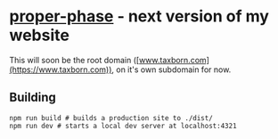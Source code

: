 # [proper-phase](https://proper-phase.taxborn.com) - next version of my website
This will soon be the root domain ([www.taxborn.com](https://www.taxborn.com)), on it's own subdomain for now.

## Building
```
npm run build # builds a production site to ./dist/
npm run dev # starts a local dev server at localhost:4321
```